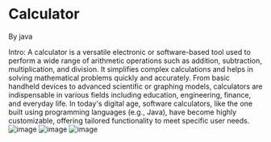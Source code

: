 # Calculator
By java

Intro:
A calculator is a versatile electronic or software-based tool used to perform a wide range of arithmetic operations such as addition, subtraction, multiplication, and division. It simplifies complex calculations and helps in solving mathematical problems quickly and accurately. From basic handheld devices to advanced scientific or graphing models, calculators are indispensable in various fields including education, engineering, finance, and everyday life. In today's digital age, software calculators, like the one built using programming languages (e.g., Java), have become highly customizable, offering tailored functionality to meet specific user needs.
![image](https://github.com/user-attachments/assets/b774e20a-274a-4ff7-bdd8-7b91a970bf6e)
![image](https://github.com/user-attachments/assets/022f84e5-f0c1-4958-80d9-4dd226569a84)
![image](https://github.com/user-attachments/assets/dd9d0a0a-fa7f-4abd-960d-527a8d14e854)

